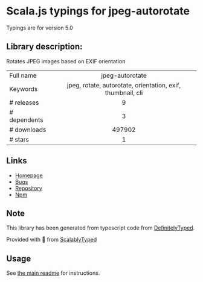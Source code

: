 
# Scala.js typings for jpeg-autorotate

Typings are for version 5.0

## Library description:
Rotates JPEG images based on EXIF orientation

|                    |                 |
| ------------------ | :-------------: |
| Full name          | jpeg-autorotate |
| Keywords           | jpeg, rotate, autorotate, orientation, exif, thumbnail, cli |
| # releases         | 9 |
| # dependents       | 3 |
| # downloads        | 497902 |
| # stars            | 1 |

## Links
- [Homepage](https://github.com/johansatge/jpeg-autorotate#readme)
- [Bugs](https://github.com/johansatge/jpeg-autorotate/issues)
- [Repository](https://github.com/johansatge/jpeg-autorotate)
- [Npm](https://www.npmjs.com/package/jpeg-autorotate)
    


## Note
This library has been generated from typescript code from [DefinitelyTyped](https://definitelytyped.org).

Provided with :purple_heart: from [ScalablyTyped](https://github.com/oyvindberg/ScalablyTyped)

## Usage
See [the main readme](../../readme.md) for instructions.


